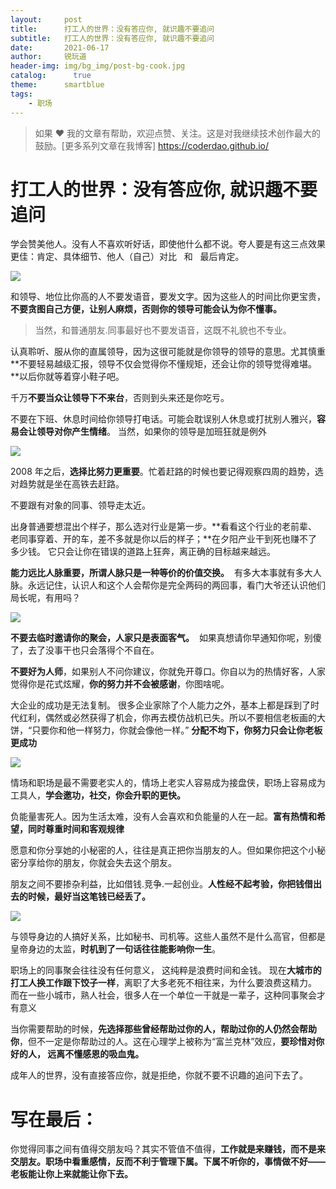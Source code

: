 ```yaml
---
layout:     post
title:      打工人的世界：没有答应你, 就识趣不要追问
subtitle:   打工人的世界：没有答应你, 就识趣不要追问
date:       2021-06-17
author:     锐玩道
header-img: img/bg_img/post-bg-cook.jpg
catalog:      true
theme:      smartblue
tags:
    - 职场
---
```

> 如果 ❤️ 我的文章有帮助，欢迎点赞、关注。这是对我继续技术创作最大的鼓励。\[更多系列文章在我博客\] https://coderdao.github.io/


# 打工人的世界：没有答应你, 就识趣不要追问

学会赞美他人。没有人不喜欢听好话，即使他什么都不说。夸人要是有这三点效果更佳：肯定、具体细节、他人（自己）对比   和   最后肯定。

![](https://p6.toutiaoimg.com/origin/pgc-image/5255cb2d83864b7e89a567e2a84ea649)

和领导、地位比你高的人不要发语音，要发文字。因为这些人的时间比你更宝贵，**不要贪图自己方便，让别人麻烦，否则你的领导可能会认为你不懂事。**

> 当然，和普通朋友.同事最好也不要发语音，这既不礼貌也不专业。

认真聆听、服从你的直属领导，因为这很可能就是你领导的领导的意思。尤其慎重**不要轻易越级汇报，领导不仅会觉得你不懂规矩，还会让你的领导觉得难堪。**以后你就等着穿小鞋子吧。

千万**不要当众让领导下不来台**，否则到头来还是你吃亏。

不要在下班、休息时间给你领导打电话。可能会耽误别人休息或打扰别人雅兴，**容易会让领导对你产生情绪**。 当然，如果你的领导是加班狂就是例外

![](https://p26.toutiaoimg.com/origin/pgc-image/ae94c35adff744ce8d854af3c51af181)

2008 年之后，**选择比努力更重要**。忙着赶路的时候也要记得观察四周的趋势，选对趋势就是坐在高铁去赶路。

不要跟有对象的同事、领导走太近。

出身普通要想混出个样子，那么选对行业是第一步。**看看这个行业的老前辈、老同事穿着、开的车，差不多就是你以后的样子；**在夕阳产业干到死也赚不了多少钱。 它只会让你在错误的道路上狂奔，离正确的目标越来越远。

**能力远比人脉重要，所谓人脉只是一种等价的价值交换。**  有多大本事就有多大人脉。永远记住，认识人和这个人会帮你是完全两码的两回事，看门大爷还认识他们局长呢，有用吗？

![](https://p3.toutiaoimg.com/origin/pgc-image/917f77cf6f5344bb8b67819e37bae707)

**不要去临时邀请你的聚会，人家只是表面客气。**  如果真想请你早通知你呢，别傻了，去了没事干也只会落得个不自在。

**不要好为人师**，如果别人不问你建议，你就免开尊口。你自以为的热情好客，人家觉得你是花式炫耀，**你的努力并不会被感谢**，你图啥呢。

大企业的成功是无法复制。 很多企业家除了个人能力之外，基本上都是踩到了时代红利，偶然或必然获得了机会，你再去模仿战机已失。所以不要相信老板画的大饼，“只要你和他一样努力，你就会像他一样。” **分配不均下，你努力只会让你老板更成功**

![](https://p9.toutiaoimg.com/origin/pgc-image/b478e66993eb45d7911ad2ec24692f3d)

情场和职场是最不需要老实人的，情场上老实人容易成为接盘侠，职场上容易成为工具人，**学会邀功，社交，你会升职的更快。**

负能量害死人。因为生活太难，没有人会喜欢和负能量的人在一起。**富有热情和希望，同时尊重时间和客观规律**

愿意和你分享她的小秘密的人，往往是真正把你当朋友的人。但如果你把这个小秘密分享给你的朋友，你就会失去这个朋友。

朋友之间不要掺杂利益，比如借钱.竞争.一起创业。**人性经不起考验，你把钱借出去的时候，最好当这笔钱已经丢了。**

![](https://p6.toutiaoimg.com/origin/pgc-image/fc6920467b344068961c7642a261e5e3)

与领导身边的人搞好关系，比如秘书、司机等。这些人虽然不是什么高官，但都是皇帝身边的太监，**时机到了一句话往往能影响你一生**。

职场上的同事聚会往往没有任何意义， 这纯粹是浪费时间和金钱。 现在**大城市的打工人换工作跟下饺子一样**，离职了大多老死不相往来，为什么要浪费这精力。 而在一些小城市，熟人社会，很多人在一个单位一干就是一辈子，这种同事聚会才有意义

当你需要帮助的时候，**先选择那些曾经帮助过你的人，帮助过你的人仍然会帮助你**，但不一定是你帮助过的人。这在心理学上被称为“富兰克林”效应，**要珍惜对你好的人， 远离不懂感恩的吸血鬼。**

成年人的世界，没有直接答应你，就是拒绝，你就不要不识趣的追问下去了。

# 写在最后：

你觉得同事之间有值得交朋友吗？其实不管值不值得，**工作就是来赚钱，而不是来交朋友。职场中看重感情，反而不利于管理下属。下属不听你的，事情做不好——老板能让你上来就能让你下去。**

